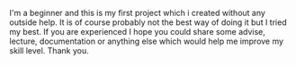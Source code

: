 I'm a beginner and this is my first project which i created without any outside help. It is of course probably not the best way of doing it but I tried my best. If you are experienced I hope you could share some advise, lecture, documentation or anything else which would help me improve my skill level. Thank you.
